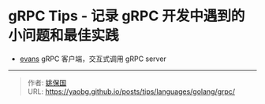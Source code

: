 # gRPC Tips - 记录 gRPC 开发中遇到的小问题和最佳实践


- [evans](https://github.com/ktr0731/evans) gRPC 客户端，交互式调用 gRPC server


---

> 作者: [姚保国](https://yaobg.github.io)  
> URL: https://yaobg.github.io/posts/tips/languages/golang/grpc/  

